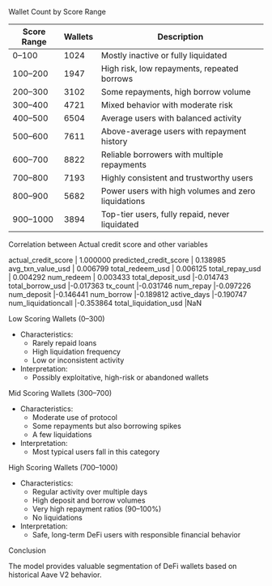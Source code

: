 
 Wallet Count by Score Range

| Score Range | Wallets      | Description |
|-------------|--------------|-------------|
| 0–100       | 1024         | Mostly inactive or fully liquidated |
| 100–200     | 1947         | High risk, low repayments, repeated borrows |
| 200–300     | 3102         | Some repayments, high borrow volume |
| 300–400     | 4721         | Mixed behavior with moderate risk |
| 400–500     | 6504         | Average users with balanced activity |
| 500–600     | 7611         | Above-average users with repayment history |
| 600–700     | 8822         | Reliable borrowers with multiple repayments |
| 700–800     | 7193         | Highly consistent and trustworthy users |
| 800–900     | 5682         | Power users with high volumes and zero liquidations |
| 900–1000    | 3894         | Top-tier users, fully repaid, never liquidated |


Correlation between Actual credit score and other variables

actual_credit_score	| 1.000000
predicted_credit_score	| 0.138985
avg_txn_value_usd	| 0.006799
total_redeem_usd	| 0.006125
total_repay_usd	        | 0.004292
num_redeem	        | 0.003433
total_deposit_usd	|-0.014743
total_borrow_usd        |-0.017363
tx_count	        |-0.031746
num_repay	        |-0.097226
num_deposit	        |-0.146441
num_borrow	        |-0.189812
active_days	        |-0.190747
num_liquidationcall	|-0.353864
total_liquidation_usd	|NaN



 Low Scoring Wallets (0–300)

- Characteristics:
  - Rarely repaid loans
  - High liquidation frequency
  - Low or inconsistent activity
- Interpretation:
  - Possibly exploitative, high-risk or abandoned wallets

 Mid Scoring Wallets (300–700)

- Characteristics:
  - Moderate use of protocol
  - Some repayments but also borrowing spikes
  - A few liquidations
- Interpretation:
  - Most typical users fall in this category


 High Scoring Wallets (700–1000)

- Characteristics:
  - Regular activity over multiple days
  - High deposit and borrow volumes
  - Very high repayment ratios (90–100%)
  - No liquidations
- Interpretation:
  - Safe, long-term DeFi users with responsible financial behavior


 Conclusion

The model provides valuable segmentation of DeFi wallets based on historical Aave V2 behavior. 

